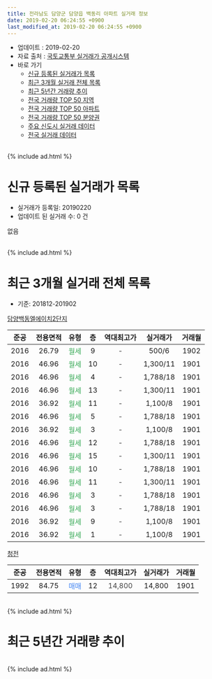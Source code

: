 ```yaml
---
title: 전라남도 담양군 담양읍 백동리 아파트 실거래 정보
date: 2019-02-20 06:24:55 +0900
last_modified_at: 2019-02-20 06:24:55 +0900
---
```


* 업데이트 : 2019-02-20
* 자료 출처 : [국토교통부 실거래가 공개시스템](http://rt.molit.go.kr)
* 바로 가기
    * [신규 등록된 실거래가 목록](#신규-등록된-실거래가-목록)
    * [최근 3개월 실거래 전체 목록](#최근-3개월-실거래-전체-목록)
    * [최근 5년간 거래량 추이](#최근-5년간-거래량-추이)
    * [전국 거래량 TOP 50 지역](https://inasie.github.io/apt-trade-info/최근-3개월-전국에서-가장-거래가-많이-발생한-지역)
    * [전국 거래량 TOP 50 아파트](https://inasie.github.io/apt-trade-info/최근-3개월-전국에서-가장-거래가-많이-발생한-아파트)
    * [전국 거래량 TOP 50 분양권](https://inasie.github.io/apt-trade-info/최근-3개월-전국에서-가장-거래가-많이-발생한-분양권)
    * [주요 신도시 실거래 데이터](https://inasie.github.io/apt-trade-info/주요-신도시)
    * [전국 실거래 데이터](https://inasie.github.io/apt-trade-info/전국)
<br>
{% include ad.html %}
<br>

# 신규 등록된 실거래가 목록
* 실거래가 등록일: 20190220
* 업데이트 된 실거래 수: 0 건

없음

<br>
{% include ad.html %}
<br>

# 최근 3개월 실거래 전체 목록
* 기준: 201812-201902


[담양백동엘에이치2단지](https://search.naver.com/search.naver?query=%EC%A0%84%EB%9D%BC%EB%82%A8%EB%8F%84+%EB%8B%B4%EC%96%91%EA%B5%B0+%EB%8B%B4%EC%96%91%EC%9D%8D+%EB%B0%B1%EB%8F%99%EB%A6%AC+%EB%8B%B4%EC%96%91%EB%B0%B1%EB%8F%99%EC%97%98%EC%97%90%EC%9D%B4%EC%B9%982%EB%8B%A8%EC%A7%80)

|준공|전용면적|유형|층|역대최고가|실거래가|거래월|
|:---:|:---:|:---:|:---:|:---:|:---:|:---:|
|2016|26.79|<span style="color:#34a853">월세</span>|9|<span style="color:#444444">-</span>|500/6|1902|
|2016|46.96|<span style="color:#34a853">월세</span>|10|<span style="color:#444444">-</span>|1,300/11|1901|
|2016|46.96|<span style="color:#34a853">월세</span>|4|<span style="color:#444444">-</span>|1,788/18|1901|
|2016|46.96|<span style="color:#34a853">월세</span>|13|<span style="color:#444444">-</span>|1,300/11|1901|
|2016|36.92|<span style="color:#34a853">월세</span>|11|<span style="color:#444444">-</span>|1,100/8|1901|
|2016|46.96|<span style="color:#34a853">월세</span>|5|<span style="color:#444444">-</span>|1,788/18|1901|
|2016|36.92|<span style="color:#34a853">월세</span>|3|<span style="color:#444444">-</span>|1,100/8|1901|
|2016|46.96|<span style="color:#34a853">월세</span>|12|<span style="color:#444444">-</span>|1,788/18|1901|
|2016|46.96|<span style="color:#34a853">월세</span>|15|<span style="color:#444444">-</span>|1,300/11|1901|
|2016|46.96|<span style="color:#34a853">월세</span>|10|<span style="color:#444444">-</span>|1,788/18|1901|
|2016|46.96|<span style="color:#34a853">월세</span>|11|<span style="color:#444444">-</span>|1,300/11|1901|
|2016|46.96|<span style="color:#34a853">월세</span>|3|<span style="color:#444444">-</span>|1,788/18|1901|
|2016|46.96|<span style="color:#34a853">월세</span>|3|<span style="color:#444444">-</span>|1,788/18|1901|
|2016|36.92|<span style="color:#34a853">월세</span>|9|<span style="color:#444444">-</span>|1,100/8|1901|
|2016|36.92|<span style="color:#34a853">월세</span>|1|<span style="color:#444444">-</span>|1,100/8|1901|

[청전](https://search.naver.com/search.naver?query=%EC%A0%84%EB%9D%BC%EB%82%A8%EB%8F%84+%EB%8B%B4%EC%96%91%EA%B5%B0+%EB%8B%B4%EC%96%91%EC%9D%8D+%EB%B0%B1%EB%8F%99%EB%A6%AC+%EC%B2%AD%EC%A0%84)

|준공|전용면적|유형|층|역대최고가|실거래가|거래월|
|:---:|:---:|:---:|:---:|:---:|:---:|:---:|
|1992|84.75|<span style="color:#4285f3">매매</span>|12|<span style="color:#444444">14,800</span>|14,800|1901|


<br>
{% include ad.html %}
<br>

# 최근 5년간 거래량 추이


<div style="width:100%;">
    <canvas id="deal_progress" height="200"></canvas>
</div>

<script>
new Chart(document.getElementById("deal_progress"), {
    type: 'line',
    data: {
        labels: ['201402','201403','201404','201405','201406','201407','201408','201409','201410','201411','201412','201501','201502','201503','201504','201505','201506','201507','201508','201509','201510','201511','201512','201601','201602','201603','201604','201605','201606','201607','201608','201609','201610','201611','201612','201701','201702','201703','201704','201705','201706','201707','201708','201709','201710','201711','201712','201801','201802','201803','201804','201805','201806','201807','201808','201809','201810','201811','201812','201901','201902'],
        datasets: [{
            label: '매매',
            pointRadius: 1,
            data: [2, 5, 3, 2, 2, 1, 0, 1, 1, 4, 2, 4, 4, 8, 9, 4, 1, 2, 6, 2, 5, 2, 2, 1, 3, 3, 1, 3, 0, 2, 2, 0, 3, 5, 0, 0, 7, 2, 1, 0, 0, 2, 0, 0, 5, 1, 2, 1, 4, 1, 0, 2, 1, 3, 0, 0, 0, 1, 0, 1, 0],
            borderColor: "rgba(255, 201, 14, 1)",
            backgroundColor: "rgba(255, 201, 14, 0.5)",
            fill: false,
            lineTension: 0
        },{
            label: '전월세',
            pointRadius: 1,
            data: [0, 0, 0, 0, 0, 0, 1, 0, 1, 0, 1, 0, 0, 1, 1, 0, 0, 1, 0, 0, 0, 1, 0, 0, 2, 2, 0, 2, 1, 0, 0, 5, 0, 2, 1, 2, 5, 1, 2, 0, 1, 1, 0, 1, 0, 1, 1, 0, 1, 1, 0, 0, 0, 1, 0, 0, 0, 0, 0, 14, 1],
            borderColor: "rgba(0, 141, 185, 1)",
            backgroundColor: "rgba(0, 141, 185, 0.5)",
            fill: false,
            lineTension: 0
        }
        ]
    },
    options: {
        responsive: true,
        title: {
            display: false
        },
        tooltips: {
            mode: 'index',
            intersect: false
        },
        hover: {
            mode: 'nearest',
            intersect: true
        },
        scales: {
            xAxes: [{
                display: true,
                scaleLabel: {
                    display: true,
                    labelString: '년/월'
                }
            }],
            yAxes: [{
                display: true,
                ticks: {
                    suggestedMin: 0,
                },
                scaleLabel: {
                    display: true,
                    labelString: '실거래 수'
                }
            }]
        }
    }
});

</script>


<br>
{% include ad.html %}
<br>

